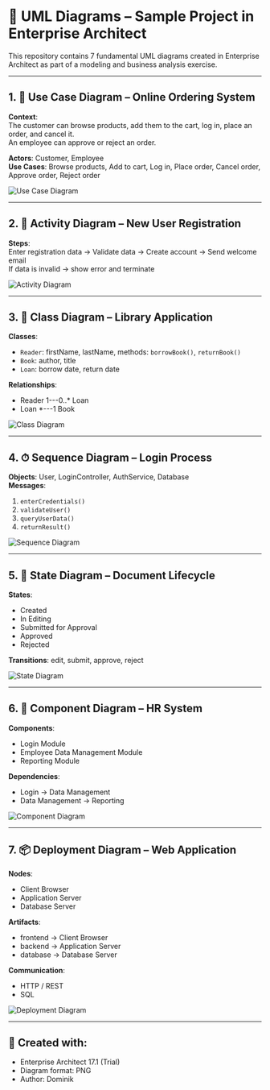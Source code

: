 # 📘 UML Diagrams – Sample Project in Enterprise Architect

This repository contains 7 fundamental UML diagrams created in Enterprise Architect as part of a modeling and business analysis exercise.

---

## 1. 🎯 Use Case Diagram – Online Ordering System

**Context**:  
The customer can browse products, add them to the cart, log in, place an order, and cancel it.  
An employee can approve or reject an order.

**Actors**: Customer, Employee  
**Use Cases**: Browse products, Add to cart, Log in, Place order, Cancel order, Approve order, Reject order

![Use Case Diagram](images/use_case.png)

---

## 2. 🔄 Activity Diagram – New User Registration

**Steps**:  
Enter registration data → Validate data → Create account → Send welcome email  
If data is invalid → show error and terminate

![Activity Diagram](images/activity.png)

---

## 3. 🧱 Class Diagram – Library Application

**Classes**:  
- `Reader`: firstName, lastName, methods: `borrowBook()`, `returnBook()`  
- `Book`: author, title  
- `Loan`: borrow date, return date

**Relationships**:  
- Reader 1---0..* Loan  
- Loan *---1 Book

![Class Diagram](images/class.png)

---

## 4. ⏱ Sequence Diagram – Login Process

**Objects**: User, LoginController, AuthService, Database  
**Messages**:  
1. `enterCredentials()`  
2. `validateUser()`  
3. `queryUserData()`  
4. `returnResult()`

![Sequence Diagram](images/sequence.png)

---

## 5. 🔁 State Diagram – Document Lifecycle

**States**:  
- Created  
- In Editing  
- Submitted for Approval  
- Approved  
- Rejected

**Transitions**: edit, submit, approve, reject

![State Diagram](images/state.png)

---

## 6. 🧩 Component Diagram – HR System

**Components**:  
- Login Module  
- Employee Data Management Module  
- Reporting Module

**Dependencies**:
- Login → Data Management  
- Data Management → Reporting

![Component Diagram](images/component.png)

---

## 7. 📦 Deployment Diagram – Web Application

**Nodes**:  
- Client Browser  
- Application Server  
- Database Server

**Artifacts**:  
- frontend → Client Browser  
- backend → Application Server  
- database → Database Server

**Communication**:  
- HTTP / REST  
- SQL

![Deployment Diagram](images/deployment.png)

---

## 📄 Created with:
- Enterprise Architect 17.1 (Trial)
- Diagram format: PNG
- Author: Dominik

